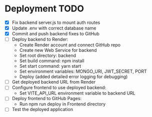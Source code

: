 # Deployment TODO

- [x] Fix backend server.js to mount auth routes
- [x] Update .env with correct database name
- [x] Commit and push backend fixes to GitHub
- [ ] Deploy backend to Render:
  - Create Render account and connect GitHub repo
  - Create new Web Service for backend
  - Set root directory: backend
  - Set build command: npm install
  - Set start command: yarn start
  - Set environment variables: MONGO_URI, JWT_SECRET, PORT
  - Deploy (added detailed error logging for debugging)
- [ ] Get deployed backend URL from Render
- [ ] Configure frontend to use deployed backend:
  - Set VITE_API_URL environment variable to backend URL
- [ ] Deploy frontend to GitHub Pages:
  - Run npm run deploy in Frontend directory
- [ ] Test the deployed application
